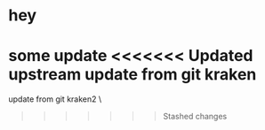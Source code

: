 # hey
some update
<<<<<<< Updated upstream
update from git kraken
=======
update from git kraken2
\
>>>>>>> Stashed changes
